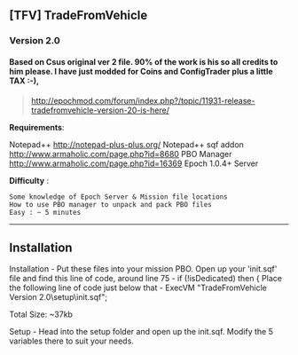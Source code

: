 ## [TFV] TradeFromVehicle  
### Version 2.0
#### Based on Csus original ver 2 file. 90% of the work is his so all credits to him please. I have just modded for Coins and ConfigTrader plus a little TAX :-), 
> http://epochmod.com/forum/index.php?/topic/11931-release-tradefromvehicle-version-20-is-here/

**Requirements**:

   Notepad++ 
	http://notepad-plus-plus.org/
   Notepad++ sqf addon 
	http://www.armaholic.com/page.php?id=8680
   PBO Manager
	http://www.armaholic.com/page.php?id=16369
   Epoch 1.0.4+ Server

**Difficulty** :

    Some knowledge of Epoch Server & Mission file locations
    How to use PBO manager to unpack and pack PBO files
    Easy : ~ 5 minutes

--------------------------
Installation
--------------------------
Installation -
    Put these files into your mission PBO.
    Open up your 'init.sqf' file and find this line of code, around line 75 -
       if (!isDedicated) then {
    Place the following line of code just below that -
       ExecVM "TradeFromVehicle Version 2.0\setup\init.sqf";

Total Size: ~37kb

Setup -
    Head into the setup folder and open up the init.sqf.
    Modify the 5 variables there to suit your needs.